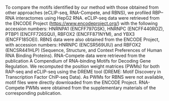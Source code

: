 
To compare the motifs identified by our method with those obtained from other approaches (eCLIP-seq, RNA-Compete, and RBNS), we profiled RBP–RNA interactomes using HepG2 RNA. eCLIP-seq data were retrieved from the ENCODE Project (https://www.encodeproject.org/) with the following accession numbers: HNRNPA1 (ENCFF797GSK), HNRNPC (ENCFF440ROZ), PTBP1 (ENCFF726SQU), RBFOX2 (ENCFF871NYM), and YBX3 (ENCFF185OEI). RBNS data were also obtained from the ENCODE Project, with accession numbers: HNRNPC (ENCSR569UIU) and RBFOX2 (ENCSR441HLP) (Sequence, Structure, and Context Preferences of Human RNA Binding Proteins). RNA-Compete data were retrieved from the publication A Compendium of RNA-binding Motifs for Decoding Gene Regulation.
We recomputed the position weight matrices (PWMs) for both RAP-seq and eCLIP-seq using the DREME tool (DREME: Motif Discovery in Transcription Factor ChIP-seq Data). As PWMs for RBNS were not available, motif files were directly downloaded from the ENCODE Project. RNA-Compete PWMs were obtained from the supplementary materials of the corresponding publication.